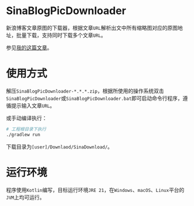 # SinaBlogPicDownloader

新浪博客文章原图的下载器，根据文章`URL`解析出文中所有缩略图对应的原图地址，批量下载，支持同时下载多个文章`URL`。

参见[我的这篇文章](https://apqx.me/post/original/2021/12/12/关于-编程-的一件小事.html)。

# 使用方式

解压`SinaBlogPicDownloader-*.*.*.zip`，根据所使用的操作系统双击`SinaBlogPicDownloader`或`SinaBlogPicDownloader.bat`即可启动命令行程序，遵循提示输入文章`URL`。

或手动编译执行：

```sh
# 工程根目录下执行
./gradlew run
```

下载目录为`[user]/Downlaod/SinaDownload/`。

# 运行环境

程序使用`Kotlin`编写，目标运行环境`JRE 21`，在`Windows`、`macOS`、`Linux`平台的`JVM`上均可运行。